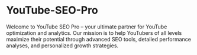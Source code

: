 # YouTube-SEO-Pro
Welcome to YouTube SEO Pro – your ultimate partner for YouTube optimization and analytics. Our mission is to help YouTubers of all levels maximize their potential through advanced SEO tools, detailed performance analyses, and personalized growth strategies.

